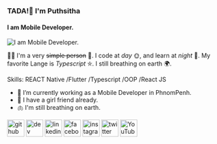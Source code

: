 ### TADA!👋 I'm **Puthsitha**
#### I am **Mobile Developer**.
![I am **Mobile Developer**.](https://gist.githubusercontent.com/codesandtags/998ecaff2f1b1a0f1d97d6d8a93867b9/raw/0d405110fc8f9a4acfd31937a820076dea8fe46f/welcome.gif)

👨‍💻 I'm a very ~~simple person~~ 🧍.
I code at *day* 🌞, and learn at *night* 🌃.
My favorite Lange is *Typescript* ⛤. I still breathing on earth 🌍.

Skills: REACT Native /Flutter /Typescript /OOP /React JS

- 🔭 I’m currently working as a Mobile Developer in PhnomPenh.
- 👧 I have a girl friend already.
- 🫁 I'm still breathing on earth.

[<img src='https://cdn.jsdelivr.net/npm/simple-icons@3.0.1/icons/github.svg' alt='github' height='40'>](https://github.com/https://github.com/Puthsihta)  [<img src='https://cdn.jsdelivr.net/npm/simple-icons@3.0.1/icons/dev-dot-to.svg' alt='dev' height='40'>](https://dev.to/https://dev.to/puthsitha_moeurn_d12f8e00)  [<img src='https://cdn.jsdelivr.net/npm/simple-icons@3.0.1/icons/linkedin.svg' alt='linkedin' height='40'>](https://www.linkedin.com/in/https://www.linkedin.com/in/puthsitha-moeurn-5b39a5219//)  [<img src='https://cdn.jsdelivr.net/npm/simple-icons@3.0.1/icons/facebook.svg' alt='facebook' height='40'>](https://www.facebook.com/https://www.facebook.com/puthsithamoeurn009)  [<img src='https://cdn.jsdelivr.net/npm/simple-icons@3.0.1/icons/instagram.svg' alt='instagram' height='40'>](https://www.instagram.com/https://www.instagram.com/puthsitha_moeurn//)  [<img src='https://cdn.jsdelivr.net/npm/simple-icons@3.0.1/icons/twitter.svg' alt='twitter' height='40'>](https://twitter.com/https://x.com/puthsithamouern)  [<img src='https://cdn.jsdelivr.net/npm/simple-icons@3.0.1/icons/youtube.svg' alt='YouTube' height='40'>](https://www.youtube.com/channel/https://www.youtube.com/@bongerjoy1708)  

